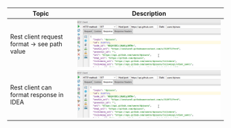 | Topic    | Description         |
| ------------ | ------------------- |
| Rest client request format -> see path value|  ![idea](images/restClient.jpg) |
| Rest client can format response in IDEA |  ![idea](images/restClient.jpg) |

